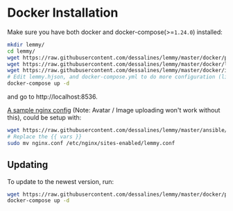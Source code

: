 # Docker Installation

Make sure you have both docker and docker-compose(>=`1.24.0`) installed:

```bash
mkdir lemmy/
cd lemmy/
wget https://raw.githubusercontent.com/dessalines/lemmy/master/docker/prod/docker-compose.yml
wget https://raw.githubusercontent.com/dessalines/lemmy/master/docker/lemmy.hjson
wget https://raw.githubusercontent.com/dessalines/lemmy/master/docker/iframely.config.local.js
# Edit lemmy.hjson, and docker-compose.yml to do more configuration (like adding a custom password)
docker-compose up -d
```

and go to http://localhost:8536.

[A sample nginx config](/ansible/templates/nginx.conf) (Note: Avatar / Image uploading won't work without this), could be setup with:

```bash
wget https://raw.githubusercontent.com/dessalines/lemmy/master/ansible/templates/nginx.conf
# Replace the {{ vars }}
sudo mv nginx.conf /etc/nginx/sites-enabled/lemmy.conf
```
## Updating

To update to the newest version, run:

```bash
wget https://raw.githubusercontent.com/dessalines/lemmy/master/docker/prod/docker-compose.yml
docker-compose up -d
```
